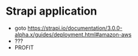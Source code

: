 # Strapi application

- goto https://strapi.io/documentation/3.0.0-alpha.x/guides/deployment.html#amazon-aws
- ???
- PROFIT
